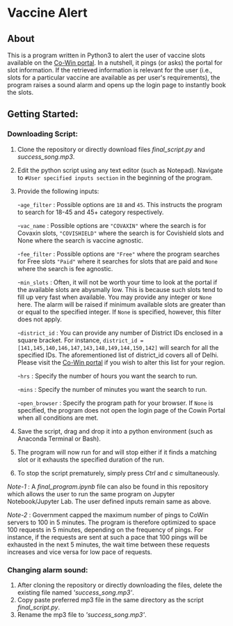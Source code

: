 # Vaccine Alert

## About 
This is a program written in Python3 to alert the user of vaccine slots available on the [Co-Win portal](https://www.cowin.gov.in/home). In a nutshell, it pings (or asks) the portal for slot information. If the retrieved information is relevant for the user (i.e., slots for a particular vaccine are available as per user's requirements), the program raises a sound alarm and opens up the login page to instantly book the slots. 

## Getting Started:

### Downloading Script:

1. Clone the repository or directly download files *final_script.py* and *success_song.mp3*.
2. Edit the python script using any text editor (such as Notepad). Navigate to ```#User specified inputs section``` in the beginning of the program.
3. Provide the following inputs:

	-```age_filter``` : Possible options are ```18``` and ```45```. This instructs the program to search for 18-45 and 45+ category respectively.

	-```vac_name``` : Possible options are ```"COVAXIN"``` where the search is for Covaxin slots, ```"COVISHIELD"``` where the search is for Covishield slots and None where the search is vaccine agnostic.

	-```fee_filter``` : Possible options are ```"Free"``` where the program searches for Free slots ```"Paid"``` where it searches for slots that are paid and ```None``` where the search is fee agnostic.

	-```min_slots``` : Often, it will not be worth your time to look at the portal if the available slots are abysmally low. This is because such slots tend to fill up very fast when available. You may provide any integer or ```None``` here. The alarm will be raised if minimum available slots are greater than or equal to the specified integer. If ```None``` is specified, however, this filter does not apply.

	-```district_id``` : You can provide any number of District IDs enclosed in a square bracket. For instance, ```district_id = [141,145,140,146,147,143,148,149,144,150,142]``` will search for all the specified IDs. The aforementioned list of district_id covers all of Delhi. Please visit the [Co-Win portal](https://www.cowin.gov.in/home) if you wish to alter this list for your region.

	-```hrs``` : Specify the number of hours you want the search to run.

	-```mins``` : Specify the number of minutes you want the search to run.

	-```open_browser``` : Specify the program path for your browser. If ```None``` is specified, the program does not open the login page of the Cowin Portal when all conditions are met.

4. Save the script, drag and drop it into a python environment (such as Anaconda Terminal or Bash). 
5. The program will now run for and will stop either if it finds a matching slot or it exhausts the specified duration of the run.
6. To stop the script prematurely, simply press *Ctrl* and *c* simultaneously. 

*Note-1* : A *final_program.ipynb* file can also be found in this repository which allows the user to run the same program on Jupyter Notebook/Jupyter Lab. The user defined inputs remain same as above. 

*Note-2* : Government capped the maximum number of pings to CoWin servers to 100 in 5 minutes. The program is therefore optimized to space 100 requests in 5 minutes, depending on the frequency of pings. For instance, if the requests are sent at such a pace that 100 pings will be exhausted in the next 5 minutes, the wait time between these requests increases and vice versa for low pace of requests.   


### Changing alarm sound:

1. After cloning the repository or directly downloading the files, delete the existing file named _'success_song.mp3'_.
2. Copy paste preferred mp3 file in the same directory as the script *final_script.py*.
3. Rename the mp3 file to _'success_song.mp3'_.   


